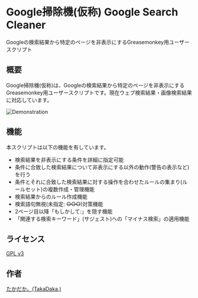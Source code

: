 Google掃除機(仮称) Google Search Cleaner
========================================

Googleの検索結果から特定のページを非表示にするGreasemonkey用ユーザースクリプト

## 概要

Google掃除機(仮称)は、Googleの検索結果から特定のページを非表示にするGreasemonkey用ユーザースクリプトです。現在ウェブ検索結果・画像検索結果に対応しています。

![Demonstration](wiki/img/demo.png "Demonstration")

## 機能

本スクリプトは以下の機能を有しています。
* 検索結果を非表示にする条件を詳細に指定可能
* 条件に合致した検索結果について非表示にする以外の動作(警告の表示など)を行う
* 条件とそれに合致した検索結果に対する操作を合わせたルールの集まり(ルールセット)の複数作成・管理機能
* 検索結果からのルール作成機能
* 検索語句無視(未指定: ~~○○○~~)対策機能
* 2ページ目以降「もしかして:」を隠す機能
* 「関連する検索キーワード」(サジェスト)への「マイナス検索」の適用機能

## ライセンス
[GPL v3](http://www.gnu.org/copyleft/gpl.html)

## 作者
[たかだか。(TakaDaka.)](https://twitter.com/djtkdk_086969)